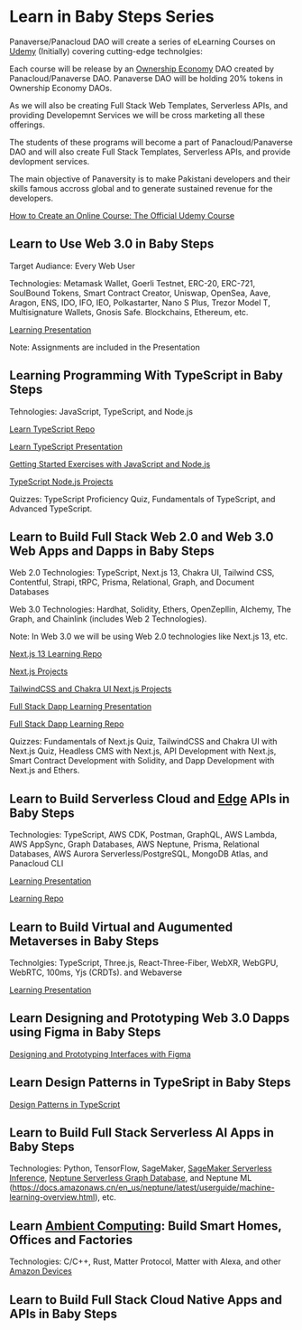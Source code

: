# Learn in Baby Steps Series

Panaverse/Panacloud DAO will create a series of eLearning Courses on [Udemy](https://www.udemy.com/) (Initially) covering cutting-edge technolgies:

Each course will be release by an [Ownership Economy](https://variant.fund/articles/the-ownership-economy-2022/) DAO created by Panacloud/Panaverse DAO. Panaverse DAO will be holding 20% tokens in Ownership Economy DAOs.

As we will also be creating Full Stack Web Templates, Serverless APIs, and providing Developemnt Services we will be cross marketing all these offerings. 

The students of these programs will become a part of Panacloud/Panaverse DAO and will also create Full Stack Templates, Serverless APIs, and provide devlopment services. 

The main objective of Panaversity is to make Pakistani developers and their skills famous accross global and to generate sustained revenue for the developers. 

[How to Create an Online Course: The Official Udemy Course](https://www.udemy.com/course/official-udemy-create-course/)


## Learn to Use Web 3.0 in Baby Steps

Target Audiance: Every Web User

Technologies: Metamask Wallet, Goerli Testnet, ERC-20, ERC-721, SoulBound Tokens, Smart Contract Creator, Uniswap, OpenSea, Aave, Aragon, ENS, IDO, IFO, IEO,  Polkastarter, Nano S Plus, Trezor Model T, Multisignature Wallets, Gnosis Safe. Blockchains, Ethereum, etc.

[Learning Presentation](https://docs.google.com/presentation/d/1FSbr9aJwO0-fmZHqWy_eHO2N_jwJLmQCy4cG8rd4ctw/edit?usp=sharing)

Note: Assignments are included in the Presentation


## Learning Programming With TypeScript in Baby Steps

Tehnologies: JavaScript, TypeScript, and Node.js

[Learn TypeScript Repo](https://github.com/panacloud-modern-global-apps/learn-typescript)

[Learn TypeScript Presentation](https://docs.google.com/presentation/d/1D_5X8P6ynot-8E9gHBLRmigyCGlUdqjTokVyEk9sbZg/edit?usp=sharing)

[Getting Started Exercises with JavaScript and Node.js](https://github.com/panacloud-modern-global-apps/typescript-node-projects/blob/main/getting-started-exercises.md)

[TypeScript Node.js Projects](https://github.com/panacloud-modern-global-apps/typescript-node-projects)

Quizzes: TypeScript Proficiency Quiz, Fundamentals of TypeScript, and Advanced TypeScript.


## Learn to Build Full Stack Web 2.0 and Web 3.0 Web Apps and Dapps in Baby Steps

Web 2.0 Technologies: TypeScript, Next.js 13, Chakra UI, Tailwind CSS, Contentful, Strapi, tRPC, Prisma, Relational, Graph, and Document Databases

Web 3.0 Technologies: Hardhat, Solidity, Ethers, OpenZepllin, Alchemy, The Graph, and Chainlink (includes Web 2 Technologies).

Note: In Web 3.0 we will be using Web 2.0 technologies like Next.js 13, etc. 

[Next.js 13 Learning Repo](https://github.com/panacloud-modern-global-apps/nextjs)

[Next.js Projects](https://github.com/panacloud-modern-global-apps/nextjs-projects)

[TailwindCSS and Chakra UI Next.js Projects](https://github.com/panacloud-modern-global-apps/chakra-nextjs-projects)

[Full Stack Dapp Learning Presentation](https://docs.google.com/presentation/d/1pWmS4kWu-m0sAbJjFRG-DujeMvbgKF7w3941edB6uf8/edit?usp=sharing)

[Full Stack Dapp Learning Repo](https://github.com/panacloud-modern-global-apps/fullstack-dapps)

Quizzes: Fundamentals of Next.js Quiz, TailwindCSS and Chakra UI with Next.js Quiz, Headless CMS with Next.js, API Development with Next.js, Smart Contract Development with Solidity, and Dapp Development with Next.js and Ethers.


## Learn to Build Serverless Cloud and [Edge](https://www.youtube.com/watch?v=HlXLVb3QCvQ) APIs in Baby Steps

Technologies: TypeScript, AWS CDK, Postman, GraphQL, AWS Lambda, AWS AppSync, Graph Databases, AWS Neptune, Prisma, Relational Databases, AWS Aurora Serverless/PostgreSQL, MongoDB Atlas, and Panacloud CLI

[Learning Presentation](https://docs.google.com/presentation/d/1kcfJLIWlmzTd0Jy3sYmxrLLTQNiNYXfl7lb6CKPHjXU/edit?usp=sharing)

[Learning Repo](https://github.com/Panaverse-API/learn-serverless-api-dev/blob/main/README.md)


## Learn to Build Virtual and Augumented Metaverses in Baby Steps

Technolgies: TypeScript, Three.js, React-Three-Fiber, WebXR, WebGPU, WebRTC, 100ms, Yjs (CRDTs). and Webaverse

[Learning Presentation](https://docs.google.com/presentation/d/1ADk87hQ0Etr2PfmN9XH7TQ0CHl6XSP_7JWNUbzPdDNc/edit?usp=sharing)


## Learn Designing and Prototyping Web 3.0 Dapps using Figma in Baby Steps

[Designing and Prototyping Interfaces with Figma](https://www.packtpub.com/product/designing-and-prototyping-interfaces-with-figma/9781800564183)


## Learn Design Patterns in TypeSript in Baby Steps

[Design Patterns in TypeScript](https://refactoring.guru/design-patterns/typescript)

## Learn to Build Full Stack Serverless AI Apps in Baby Steps

Technologies: Python, TensorFlow, SageMaker, [SageMaker Serverless Inference](https://docs.aws.amazon.com/sagemaker/latest/dg/serverless-endpoints.html), [Neptune Serverless Graph Database](https://techcrunch.com/2022/10/27/aws-makes-neptune-its-graph-database-service-serverless/), and Neptune ML (https://docs.amazonaws.cn/en_us/neptune/latest/userguide/machine-learning-overview.html), etc.


## Learn [Ambient Computing](https://www.zdnet.com/article/what-is-ambient-computing-everything-you-need-to-know-about-the-rise-of-invisible-tech/): Build Smart Homes, Offices and Factories

Technologies: C/C++, Rust, Matter Protocol, Matter with Alexa, and other [Amazon Devices](https://www.zdnet.com/home-and-office/smart-home/matter-hits-close-to-home-amazon-preparing-to-add-it-to-most-of-its-devices/)


## Learn to Build Full Stack Cloud Native Apps and APIs in Baby Steps












